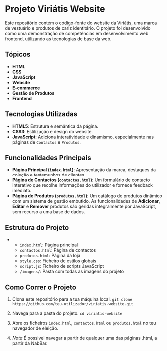# Projeto Viriátis Website

Este repositório contém o código-fonte do website da Viriátis, uma marca de vestuário e produtos de cariz identitário. O projeto foi desenvolvido como uma demonstração de competências em desenvolvimento web frontend, utilizando as tecnologias de base da web.

## Tópicos

* **HTML**
* **CSS**
* **JavaScript**
* **Website**
* **E-commerce**
* **Gestão de Produtos**
* **Frontend**

## Tecnologias Utilizadas

* **HTML5**: Estrutura e semântica da página.
* **CSS3**: Estilização e design do website.
* **JavaScript**: Adiciona interatividade e dinamismo, especialmente nas páginas de `Contactos` e `Produtos`.

## Funcionalidades Principais

* **Página Principal (`index.html`)**: Apresentação da marca, destaques da coleção e testemunhos de clientes.
* **Página de Contactos (`contactos.html`)**: Um formulário de contacto interativo que recolhe informações do utilizador e fornece feedback imediato.
* **Página de Produtos (`produtos.html`)**: Um catálogo de produtos dinâmico com um sistema de gestão embutido. As funcionalidades de **Adicionar**, **Editar** e **Remover** produtos são geridas integralmente por JavaScript, sem recurso a uma base de dados.

## Estrutura do Projeto

*
    * `index.html`: Página principal
    * `contactos.html`: Página de contactos
    * `produtos.html`: Página da loja
    * `style.css`: Ficheiro de estilos globais
    * `script.js`: Ficheiro de scripts JavaScript
    * `/imagens/`: Pasta com todas as imagens do projeto

## Como Correr o Projeto

1.  Clona este repositório para a tua máquina local.
    `git clone https://github.com/teu-utilizador/viriatis-website.git`
2.  Navega para a pasta do projeto.
    `cd viriatis-website`
3.  Abre os ficheiros `index.html`, `contactos.html` ou `produtos.html` no teu navegador de eleição.

4. *Nota* É possivel navegar a partir de qualquer uma das páginas .html, a partir da NabBar.

